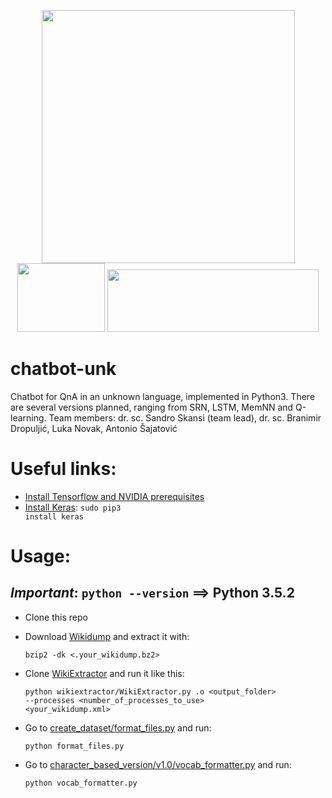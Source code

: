 <p align="center">
  <img src="https://valohai.com/static/img/support-logos/keras-text.svg" heigth=100 width=405> <img src="https://camo.githubusercontent.com/ee91ac3c9f5ad840ebf70b54284498fe0e6ddb92/68747470733a2f2f7777772e74656e736f72666c6f772e6f72672f696d616765732f74665f6c6f676f5f7472616e73702e706e67" height=110 width="140">  <img src="https://jdrch.files.wordpress.com/2013/04/python_logo_and_wordmark-svg.png" height=100 width="338">
</p>

# chatbot-unk
Chatbot for QnA in an unknown language, implemented in Python3. There are several versions planned, ranging from SRN, LSTM, MemNN and Q-learning. Team members: dr. sc. Sandro Skansi (team lead), dr. sc. Branimir Dropuljić, Luka Novak, Antonio Šajatović

# Useful links:
  - [Install Tensorflow and NVIDIA prerequisites](http://www.nvidia.com/object/gpu-accelerated-applications-tensorflow-installation.html)
  - [Install Keras](https://keras.io/): <code>sudo pip3 install keras</code>

# Usage:
  ## ***Important***: <code>python --version</code> ==> Python 3.5.2

  - Clone this repo
  - Download [Wikidump](https://dumps.wikimedia.org/backup-index.html) and extract it with:
      
      <code>bzip2 -dk <.your_wikidump.bz2></code>
      
  - Clone [WikiExtractor](https://github.com/attardi/wikiextractor) and run it like this:
      
      <code>python wikiextractor/WikiExtractor.py .o <output_folder> --processes <number_of_processes_to_use> <your_wikidump.xml></code>
  
  - Go to [create_dataset/format_files.py](https://github.com/skansi/chatbot-unk/blob/master/create_dataset/format_files.py) and run:
  
      <code>python format_files.py</code>
  
  - Go to [character_based_version/v1.0/vocab_formatter.py](https://github.com/skansi/chatbot-unk/blob/master/character_based_version/v1.0/vocab_formatter.py) and run:
   
      <code>python vocab_formatter.py</code>

 
